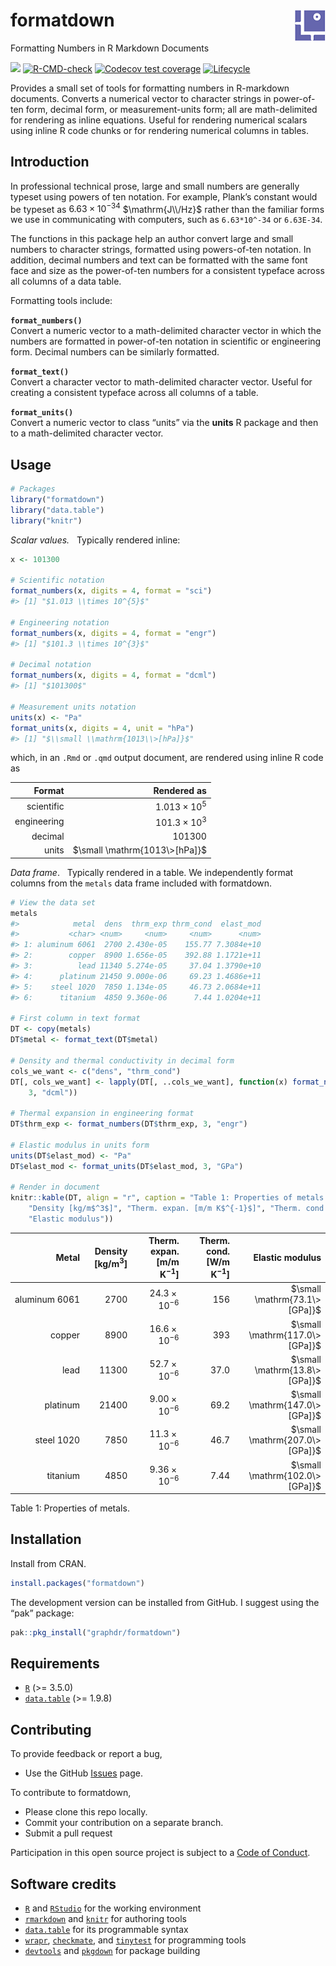 
<!-- Edit README.Rmd (not README.md) -->

# formatdown <img src="man/figures/logo.png" align="right">

Formatting Numbers in R Markdown Documents

<!-- badges: start -->

[![](https://www.r-pkg.org/badges/version/formatdown)](https://cran.r-project.org/package=formatdown)
[![R-CMD-check](https://github.com/graphdr/formatdown/actions/workflows/check-standard.yaml/badge.svg)](https://github.com/graphdr/formatdown/actions/workflows/check-standard.yaml)
[![Codecov test
coverage](https://codecov.io/gh/graphdr/formatdown/branch/main/graph/badge.svg)](https://app.codecov.io/gh/graphdr/formatdown?branch=main)
[![Lifecycle](https://img.shields.io/badge/lifecycle-experimental-orange.svg)](https://lifecycle.r-lib.org/articles/stages.html#experimental)
<!-- badges: end -->

Provides a small set of tools for formatting numbers in R-markdown
documents. Converts a numerical vector to character strings in
power-of-ten form, decimal form, or measurement-units form; all are
math-delimited for rendering as inline equations. Useful for rendering
numerical scalars using inline R code chunks or for rendering numerical
columns in tables.

## Introduction

In professional technical prose, large and small numbers are generally
typeset using powers of ten notation. For example, Plank’s constant
would be typeset as $6.63 \times 10^{-34}$ $\mathrm{J\\/Hz}$ rather than
the familiar forms we use in communicating with computers, such as
`6.63*10^-34` or `6.63E-34`.

The functions in this package help an author convert large and small
numbers to character strings, formatted using powers-of-ten notation. In
addition, decimal numbers and text can be formatted with the same font
face and size as the power-of-ten numbers for a consistent typeface
across all columns of a data table.

Formatting tools include:

**`format_numbers()`**  
Convert a numeric vector to a math-delimited character vector in which
the numbers are formatted in power-of-ten notation in scientific or
engineering form. Decimal numbers can be similarly formatted.

**`format_text()`**  
Convert a character vector to math-delimited character vector. Useful
for creating a consistent typeface across all columns of a table.

**`format_units()`**  
Convert a numeric vector to class “units” via the **units** R package
and then to a math-delimited character vector.

## Usage

``` r
# Packages
library("formatdown")
library("data.table")
library("knitr")
```

*Scalar values.*   Typically rendered inline:

``` r
x <- 101300

# Scientific notation
format_numbers(x, digits = 4, format = "sci")
#> [1] "$1.013 \\times 10^{5}$"

# Engineering notation
format_numbers(x, digits = 4, format = "engr")
#> [1] "$101.3 \\times 10^{3}$"

# Decimal notation
format_numbers(x, digits = 4, format = "dcml")
#> [1] "$101300$"

# Measurement units notation
units(x) <- "Pa"
format_units(x, digits = 4, unit = "hPa")
#> [1] "$\\small \\mathrm{1013\\>[hPa]}$"
```

which, in an `.Rmd` or `.qmd` output document, are rendered using inline
R code as

|      Format |                   Rendered as |
|------------:|------------------------------:|
|  scientific |         $1.013 \times 10^{5}$ |
| engineering |         $101.3 \times 10^{3}$ |
|     decimal |                      $101300$ |
|       units | $\small \mathrm{1013\>[hPa]}$ |

*Data frame*.   Typically rendered in a table. We independently format
columns from the `metals` data frame included with formatdown.

``` r
# View the data set
metals
#>            metal  dens  thrm_exp thrm_cond  elast_mod
#>           <char> <num>     <num>     <num>      <num>
#> 1: aluminum 6061  2700 2.430e-05    155.77 7.3084e+10
#> 2:        copper  8900 1.656e-05    392.88 1.1721e+11
#> 3:          lead 11340 5.274e-05     37.04 1.3790e+10
#> 4:      platinum 21450 9.000e-06     69.23 1.4686e+11
#> 5:    steel 1020  7850 1.134e-05     46.73 2.0684e+11
#> 6:      titanium  4850 9.360e-06      7.44 1.0204e+11

# First column in text format
DT <- copy(metals)
DT$metal <- format_text(DT$metal)

# Density and thermal conductivity in decimal form
cols_we_want <- c("dens", "thrm_cond")
DT[, cols_we_want] <- lapply(DT[, ..cols_we_want], function(x) format_numbers(x,
    3, "dcml"))

# Thermal expansion in engineering format
DT$thrm_exp <- format_numbers(DT$thrm_exp, 3, "engr")

# Elastic modulus in units form
units(DT$elast_mod) <- "Pa"
DT$elast_mod <- format_units(DT$elast_mod, 3, "GPa")

# Render in document
knitr::kable(DT, align = "r", caption = "Table 1: Properties of metals.", col.names = c("Metal",
    "Density [kg/m$^3$]", "Therm. expan. [m/m K$^{-1}$]", "Therm. cond. [W/m K$^{-1}$]",
    "Elastic modulus"))
```

|                     Metal | Density \[kg/m$^3$\] | Therm. expan. \[m/m K$^{-1}$\] | Therm. cond. \[W/m K$^{-1}$\] |                Elastic modulus |
|--------------------------:|---------------------:|-------------------------------:|------------------------------:|-------------------------------:|
| $\mathrm{aluminum\>6061}$ |               $2700$ |          $24.3 \times 10^{-6}$ |                         $156$ |  $\small \mathrm{73.1\>[GPa]}$ |
|         $\mathrm{copper}$ |               $8900$ |          $16.6 \times 10^{-6}$ |                         $393$ | $\small \mathrm{117.0\>[GPa]}$ |
|           $\mathrm{lead}$ |              $11300$ |          $52.7 \times 10^{-6}$ |                        $37.0$ |  $\small \mathrm{13.8\>[GPa]}$ |
|       $\mathrm{platinum}$ |              $21400$ |          $9.00 \times 10^{-6}$ |                        $69.2$ | $\small \mathrm{147.0\>[GPa]}$ |
|    $\mathrm{steel\>1020}$ |               $7850$ |          $11.3 \times 10^{-6}$ |                        $46.7$ | $\small \mathrm{207.0\>[GPa]}$ |
|       $\mathrm{titanium}$ |               $4850$ |          $9.36 \times 10^{-6}$ |                        $7.44$ | $\small \mathrm{102.0\>[GPa]}$ |

Table 1: Properties of metals.

## Installation

Install from CRAN.

``` r
install.packages("formatdown")
```

The development version can be installed from GitHub. I suggest using
the “pak” package:

``` r
pak::pkg_install("graphdr/formatdown")
```

## Requirements

- [`R`](https://www.r-project.org/) (\>= 3.5.0)
- [`data.table`](https://rdatatable.gitlab.io/data.table/) (\>= 1.9.8)

## Contributing

To provide feedback or report a bug,

- Use the GitHub <a href="https://github.com/graphdr/formatdown/issues">
  Issues</a> page.

To contribute to formatdown,

- Please clone this repo locally.  
- Commit your contribution on a separate branch.
- Submit a pull request

Participation in this open source project is subject to a [Code of
Conduct](https://graphdr.github.io/formatdown/CONDUCT.html).

## Software credits

- [`R`](https://www.r-project.org/) and [`RStudio`](https://posit.co/)
  for the working environment  
- [`rmarkdown`](https://CRAN.R-project.org/package=rmarkdown) and
  [`knitr`](https://CRAN.R-project.org/package=knitr) for authoring
  tools  
- [`data.table`](https://CRAN.R-project.org/package=data.table) for its
  programmable syntax  
- [`wrapr`](https://CRAN.R-project.org/package=wrapr),
  [`checkmate`](https://CRAN.R-project.org/package=checkmate), and
  [`tinytest`](https://CRAN.R-project.org/package=tinytest) for
  programming tools
- [`devtools`](https://CRAN.R-project.org/package=devtools) and
  [`pkgdown`](https://CRAN.R-project.org/package=pkgdown) for package
  building
